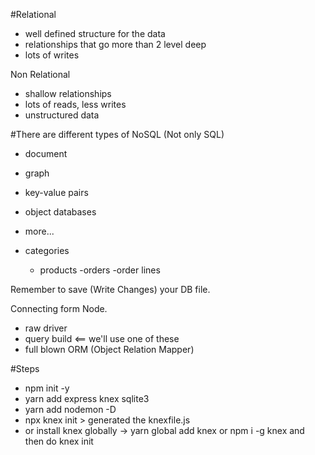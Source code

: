 #Relational
- well defined structure for the data
- relationships that go more than 2 level deep
- lots of writes

Non Relational

- shallow relationships
- lots of reads, less writes
- unstructured data

#There are different types of NoSQL (Not only SQL)
- document
- graph
- key-value pairs
- object databases
- more...

- categories
  - products
   -orders
    -order lines

Remember to save (Write Changes) your DB file.

Connecting form Node.
- raw driver
- query build <== we'll use one of these
- full blown ORM (Object Relation Mapper)

#Steps
- npm init -y
- yarn add express knex sqlite3
- yarn add nodemon -D
- npx knex init > generated the knexfile.js
 - or install knex globally -> yarn global add knex or npm i -g knex and then do knex init
